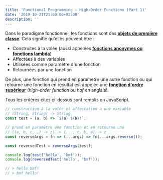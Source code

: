 ```yaml
---
title: 'Functional Programming — High-Order Functions (Part 1)'
date: '2019-10-21T21:00:00+02:00'
description: ''
---
```


Dans le paradigme fonctionnel, les fonctions sont des **[objets de première classe](https://fr.wikipedia.org/wiki/Objet_de_premi%C3%A8re_classe)**. Cela signifie qu'elles peuvent être :

- Construites à la volée (aussi appelées **[fonctions anonymes ou fonctions lambda](https://fr.wikipedia.org/wiki/Fonction_anonyme)**)
- Affectées à des variables
- Utilisées comme paramètre d'une fonction
- Retournées par une fonction

De plus, une fonction qui prend en paramètre une autre fonction ou qui retourne une fonction en résultat est appelée une **[fonction d'ordre supérieur](https://fr.wikipedia.org/wiki/Fonction_d%27ordre_sup%C3%A9rieur)** (_high-order function_ ou _hof_ en anglais).

Tous les critères cités ci-dessus sont remplis en JavaScript.

```js
// construction à la volée et affectation a une variable
// (String, String) -> String
const test = (a, b) => `${a} ${b}!`;

// prend en paramètre une fonction et en retourne une
// ((a, b, c, …) -> z) -> (..., c, b, a) -> z
const reverseArgs = fn => (...args) => fn(...args.reverse());

const reversedTest = reverseArgs(test);

console.log(test('hello', 'bmf'));
console.log(reversedTest('hello', 'bmf'));

// > hello bmf!
// > bmf hello!
```

